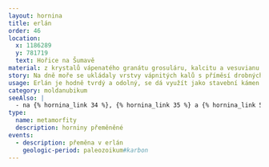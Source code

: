```yaml
---
layout: hornina
title: erlán
order: 46
location:
  x: 1186289
  y: 781719
  text: Hořice na Šumavě
material: z krystalů vápenatého granátu grosuláru, kalcitu a vesuvianu 
story: Na dně moře se ukládaly vrstvy vápnitých kalů s příměsí drobných úlomků hornin, které do moře přinášely řeky z pevniny. Vznikl nečistý vápenec. Později, při variském vrásnění byl vápenec zatlačen hluboko pod povrch Země, kde je velký tlak a vysoká teplota. Ve změněných podmínkách začaly růst krystaly kalcitu a silikátů. Pokud ve vápenci byly nějaké fosílie, při růstu krystalů se zničily.
usage: Erlán je hodně tvrdý a odolný, se dá využít jako stavební kámen. Protože je tvrdý až moc a tvoří většinou jen malá tělesa, pro průmyslovou těžbu se využívá jen zřídka.
category: moldanubikum
seeAlso: |
  - na {% hornina_link 34 %}, {% hornina_link 35 %} a {% hornina_link 54 %} - nějak podobně jsem mohl vypadat před metamorfózou
type:
  name: metamorfity
  description: horniny přeměněné
events:
  - description: přeměna v erlán
    geologic-period: paleozoikum#karbon
---
```


